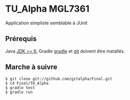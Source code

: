 

TU_Alpha MGL7361
=============

Application simpliste semblable à JUnit

Prérequis
---------

Java [JDK >= 6][jdk], Gradle [gradle] et [git][git] doivent être installés.

Marche à suivre
---------------

    $ git clone git://github.com/gitalpha/Final.git 
    $ cd Final/TU_Alpha 
    $ gradle test
    $ gradle run

[gradle]: http://www.gradle.org/
[git]: http://git-scm.com/
[jdk]: http://www.oracle.com/technetwork/java/javase/downloads/java-se-jdk-7-download-432154.html

